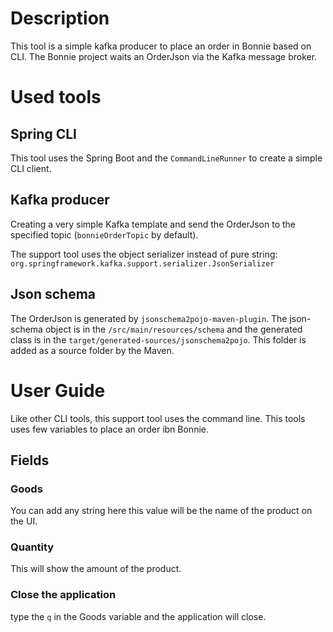# Description
This tool is a simple kafka producer to place an order in Bonnie based on CLI. The Bonnie project waits an OrderJson 
via the Kafka message broker. 

# Used tools
## Spring CLI
This tool uses the Spring Boot and the `CommandLineRunner` to create a simple CLI client.

## Kafka producer
Creating a very simple Kafka template and send the OrderJson to the specified topic (`bonnieOrderTopic` by default).

The support tool uses the object serializer instead of pure string: `org.springframework.kafka.support.serializer.JsonSerializer`

## Json schema
The OrderJson is generated by `jsonschema2pojo-maven-plugin`. The json-schema object is in the `/src/main/resources/schema` 
and the generated class is in the `target/generated-sources/jsonschema2pojo`. This folder is added as a source folder by the Maven.

# User Guide
Like other CLI tools, this support tool uses the command line. This tools uses few variables to place an order ibn Bonnie. 

## Fields
### Goods
You can add any string here this value will be the name of the product on the UI.

### Quantity
This will show the amount of the product.

### Close the application
type the `q` in the Goods variable and the application will close.
